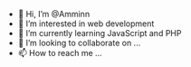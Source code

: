 - 👋 Hi, I’m @Amminn
- 👀 I’m interested in web development 
- 🌱 I’m currently learning JavaScript and PHP
- 💞️ I’m looking to collaborate on ...
- 📫 How to reach me ...

<!---
Amminn/Amminn is a ✨ special ✨ repository because its `README.md` (this file) appears on your GitHub profile.
You can click the Preview link to take a look at your changes.
--->
